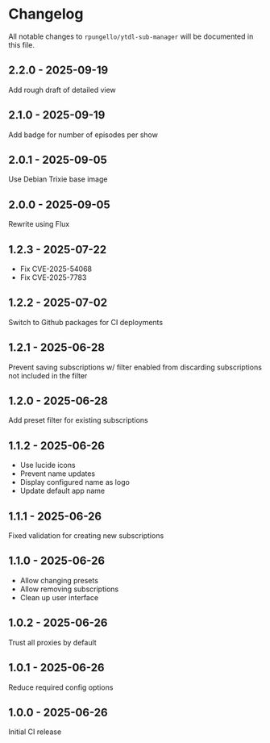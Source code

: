 # Changelog

All notable changes to `rpungello/ytdl-sub-manager` will be documented in this file.

## 2.2.0 - 2025-09-19

Add rough draft of detailed view

## 2.1.0 - 2025-09-19

Add badge for number of episodes per show

## 2.0.1 - 2025-09-05

Use Debian Trixie base image

## 2.0.0 - 2025-09-05

Rewrite using Flux

## 1.2.3 - 2025-07-22

- Fix CVE-2025-54068
- Fix CVE-2025-7783

## 1.2.2 - 2025-07-02

Switch to Github packages for CI deployments

## 1.2.1 - 2025-06-28

Prevent saving subscriptions w/ filter enabled from discarding subscriptions not included in the filter

## 1.2.0 - 2025-06-28

Add preset filter for existing subscriptions

## 1.1.2 - 2025-06-26

- Use lucide icons
- Prevent name updates
- Display configured name as logo
- Update default app name

## 1.1.1 - 2025-06-26

Fixed validation for creating new subscriptions

## 1.1.0 - 2025-06-26

- Allow changing presets
- Allow removing subscriptions
- Clean up user interface

## 1.0.2 - 2025-06-26

Trust all proxies by default

## 1.0.1 - 2025-06-26

Reduce required config options

## 1.0.0 - 2025-06-26

Initial CI release
